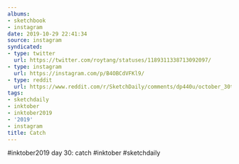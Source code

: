 ```yaml
---
albums:
- sketchbook
- instagram
date: 2019-10-29 22:41:34
source: instagram
syndicated:
- type: twitter
  url: https://twitter.com/roytang/statuses/1189311338713092097/
- type: instagram
  url: https://instagram.com/p/B4OBCdVFKl9/
- type: reddit
  url: https://www.reddit.com/r/SketchDaily/comments/dp440u/october_30th_plums/f5vb8z7/
tags:
- sketchdaily
- inktober
- inktober2019
- '2019'
- instagram
title: Catch
---
```


#inktober2019 day 30: catch #inktober #sketchdaily
